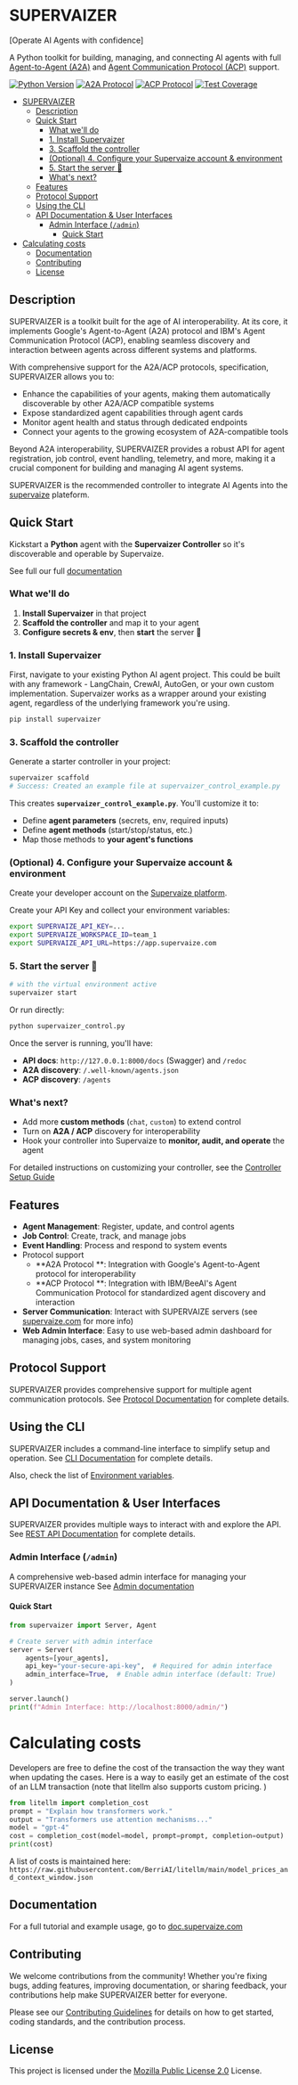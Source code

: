 # SUPERVAIZER

[Operate AI Agents with confidence]

A Python toolkit for building, managing, and connecting AI agents with full [Agent-to-Agent (A2A)](https://google.github.io/A2A/#/) and [Agent Communication Protocol (ACP)](https://github.com/i-am-bee/ACP) support.

[![Python Version](https://img.shields.io/badge/python-3.10%20%7C%203.11%20%7C%203.12-blue.svg)](https://www.python.org/downloads/)
[![A2A Protocol](https://img.shields.io/badge/A2A-Protocol-orange.svg)](https://google.github.io/A2A/)
[![ACP Protocol](https://img.shields.io/badge/ACP-Protocol-purple.svg)](https://github.com/i-am-bee/ACP)
[![Test Coverage](https://img.shields.io/badge/Coverage-81%25-brightgreen.svg)](https://github.com/supervaize/supervaizer)

- [SUPERVAIZER](#supervaizer)
  - [Description](#description)
  - [Quick Start](#quick-start)
    - [What we'll do](#what-well-do)
    - [1. Install Supervaizer](#1-install-supervaizer)
    - [3. Scaffold the controller](#3-scaffold-the-controller)
    - [(Optional) 4. Configure your Supervaize account \& environment](#optional-4-configure-your-supervaize-account--environment)
    - [5. Start the server 🚀](#5-start-the-server-)
    - [What's next?](#whats-next)
  - [Features](#features)
  - [Protocol Support](#protocol-support)
  - [Using the CLI](#using-the-cli)
  - [API Documentation \& User Interfaces](#api-documentation--user-interfaces)
    - [Admin Interface (`/admin`)](#admin-interface-admin)
      - [Quick Start](#quick-start-1)
- [Calculating costs](#calculating-costs)
  - [Documentation](#documentation)
  - [Contributing](#contributing)
  - [License](#license)

## Description

SUPERVAIZER is a toolkit built for the age of AI interoperability. At its core, it implements Google's Agent-to-Agent (A2A) protocol and IBM's Agent Communication Protocol (ACP), enabling seamless discovery and interaction between agents across different systems and platforms.

With comprehensive support for the A2A/ACP protocols, specification, SUPERVAIZER allows you to:

- Enhance the capabilities of your agents, making them automatically discoverable by other A2A/ACP compatible systems
- Expose standardized agent capabilities through agent cards
- Monitor agent health and status through dedicated endpoints
- Connect your agents to the growing ecosystem of A2A-compatible tools

Beyond A2A interoperability, SUPERVAIZER provides a robust API for agent registration, job control, event handling, telemetry, and more, making it a crucial component for building and managing AI agent systems.

SUPERVAIZER is the recommended controller to integrate AI Agents into the [supervaize](https://supervaize.com) plateform.

## Quick Start

Kickstart a **Python** agent with the **Supervaizer Controller** so it's discoverable and operable by Supervaize.

See full our full [documentation](https://doc.supervaize.com/docs/category/supervaizer-controller)

### What we'll do

1. **Install Supervaizer** in that project
2. **Scaffold the controller** and map it to your agent
3. **Configure secrets & env**, then **start** the server 🚀

### 1. Install Supervaizer

First, navigate to your existing Python AI agent project. This could be built with any framework - LangChain, CrewAI, AutoGen, or your own custom implementation. Supervaizer works as a wrapper around your existing agent, regardless of the underlying framework you're using.

```bash
pip install supervaizer
```

### 3. Scaffold the controller

Generate a starter controller in your project:

```bash
supervaizer scaffold
# Success: Created an example file at supervaizer_control_example.py
```

This creates **`supervaizer_control_example.py`**. You'll customize it to:

- Define **agent parameters** (secrets, env, required inputs)
- Define **agent methods** (start/stop/status, etc.)
- Map those methods to **your agent's functions**

### (Optional) 4. Configure your Supervaize account & environment

Create your developer account on the [Supervaize platform](https://www.supervaize.com).

Create your API Key and collect your environment variables:

```bash
export SUPERVAIZE_API_KEY=...
export SUPERVAIZE_WORKSPACE_ID=team_1
export SUPERVAIZE_API_URL=https://app.supervaize.com
```

### 5. Start the server 🚀

```bash
# with the virtual environment active
supervaizer start
```

Or run directly:

```bash
python supervaizer_control.py
```

Once the server is running, you'll have:

- **API docs**: `http://127.0.0.1:8000/docs` (Swagger) and `/redoc`
- **A2A discovery**: `/.well-known/agents.json`
- **ACP discovery**: `/agents`

### What's next?

- Add more **custom methods** (`chat`, `custom`) to extend control
- Turn on **A2A / ACP** discovery for interoperability
- Hook your controller into Supervaize to **monitor, audit, and operate** the agent

For detailed instructions on customizing your controller, see the [Controller Setup Guide](https://doc.supervaize.com/docs/supervaizer-controller/controller-setup)

## Features

- **Agent Management**: Register, update, and control agents
- **Job Control**: Create, track, and manage jobs
- **Event Handling**: Process and respond to system events
- Protocol support
  - **A2A Protocol **: Integration with Google's Agent-to-Agent protocol for interoperability
  - **ACP Protocol **: Integration with IBM/BeeAI's Agent Communication Protocol for standardized agent discovery and interaction
- **Server Communication**: Interact with SUPERVAIZE servers (see [supervaize.com](https://www.supervaize.com) for more info)
- **Web Admin Interface**: Easy to use web-based admin dashboard for managing jobs, cases, and system monitoring

## Protocol Support

SUPERVAIZER provides comprehensive support for multiple agent communication protocols. See [Protocol Documentation](docs/PROTOCOLS.md) for complete details.

## Using the CLI

SUPERVAIZER includes a command-line interface to simplify setup and operation. See [CLI Documentation](docs/CLI.md) for complete details.

Also, check the list of [Environment variables](CLI.md#environment-variables).

## API Documentation & User Interfaces

SUPERVAIZER provides multiple ways to interact with and explore the API. See [REST API Documentation](docs/REST_API.md) for complete details.

### Admin Interface (`/admin`)

A comprehensive web-based admin interface for managing your SUPERVAIZER instance
See [Admin documentation](docs/ADMIN_README.md)

#### Quick Start

```python
from supervaizer import Server, Agent

# Create server with admin interface
server = Server(
    agents=[your_agents],
    api_key="your-secure-api-key",  # Required for admin interface
    admin_interface=True,  # Enable admin interface (default: True)
)

server.launch()
print(f"Admin Interface: http://localhost:8000/admin/")
```

# Calculating costs

Developers are free to define the cost of the transaction the way they want when updating the cases.
Here is a way to easily get an estimate of the cost of an LLM transaction (note that litellm also supports custom pricing. )

```python
from litellm import completion_cost
prompt = "Explain how transformers work."
output = "Transformers use attention mechanisms..."
model = "gpt-4"
cost = completion_cost(model=model, prompt=prompt, completion=output)
print(cost)
```

A list of costs is maintained here:
`https://raw.githubusercontent.com/BerriAI/litellm/main/model_prices_and_context_window.json`

## Documentation

For a full tutorial and example usage, go to [doc.supervaize.com](https://doc.supervaize.com)

## Contributing

We welcome contributions from the community! Whether you're fixing bugs, adding features, improving documentation, or sharing feedback, your contributions help make SUPERVAIZER better for everyone.

Please see our [Contributing Guidelines](CONTRIBUTING.md) for details on how to get started, coding standards, and the contribution process.

## License

This project is licensed under the [Mozilla Public License 2.0](LICENSE.md) License.
